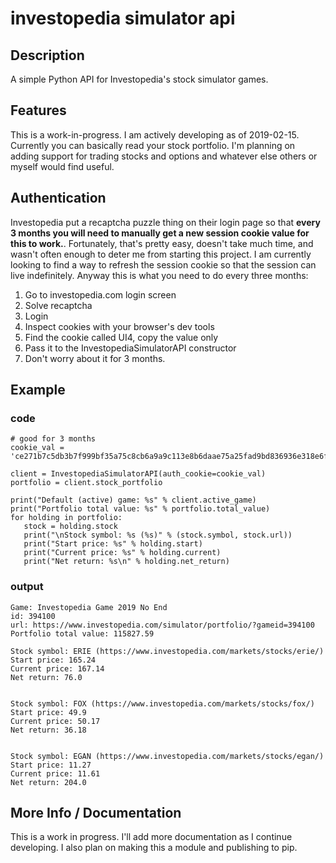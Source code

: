 # investopedia simulator api

## Description
A simple Python API for Investopedia's stock simulator games.  

## Features
This is a work-in-progress.  I am actively developing as of 2019-02-15.  Currently you can basically read your stock portfolio.  I'm planning on adding support for trading stocks and options and whatever else others or myself would find useful.

## Authentication
Investopedia put a recaptcha puzzle thing on their login page so that **every 3 months you will need to manually get a new session cookie value for this to work.**.  Fortunately, that's pretty easy, doesn't take much time, and wasn't often enough to deter me from starting this project.  I am currently looking to find a way to refresh the session cookie so that the session can live indefinitely.  Anyway this is what you need to do every three months:

1. Go to investopedia.com login screen
2. Solve recaptcha
3. Login
4. Inspect cookies with your browser's dev tools
5. Find the cookie called UI4, copy the value only
6. Pass it to the InvestopediaSimulatorAPI constructor
7. Don't worry about it for 3 months.
## Example
### code
 ```
# good for 3 months
cookie_val = 'ce271b7c5db3b7f999bf35a75c8cb6a9a9c113e8b6daae75a25fad9bd836936e318e6f5cf68b2415ca65b42abcdb97a9471bb4d98a53f8db43d14cf7a9f76f2cea315c8aa6a977986693fa9aa3be8a6ba3f5eabfd39b598f357afa6a83a887b89c6e54f9d3b1e298'

client = InvestopediaSimulatorAPI(auth_cookie=cookie_val)
portfolio = client.stock_portfolio

print("Default (active) game: %s" % client.active_game)
print("Portfolio total value: %s" % portfolio.total_value)
for holding in portfolio:
    stock = holding.stock
    print("\nStock symbol: %s (%s)" % (stock.symbol, stock.url))
    print("Start price: %s" % holding.start)
    print("Current price: %s" % holding.current)
    print("Net return: %s\n" % holding.net_return)
 ```
 ### output
```
Game: Investopedia Game 2019 No End
id: 394100
url: https://www.investopedia.com/simulator/portfolio/?gameid=394100
Portfolio total value: 115827.59

Stock symbol: ERIE (https://www.investopedia.com/markets/stocks/erie/)
Start price: 165.24
Current price: 167.14
Net return: 76.0


Stock symbol: FOX (https://www.investopedia.com/markets/stocks/fox/)
Start price: 49.9
Current price: 50.17
Net return: 36.18


Stock symbol: EGAN (https://www.investopedia.com/markets/stocks/egan/)
Start price: 11.27
Current price: 11.61
Net return: 204.0
```

## More Info / Documentation ##
This is a work in progress.  I'll add more documentation as I continue developing.  I also plan on making this a module and publishing to pip.
